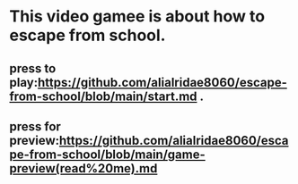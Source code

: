 # This video gamee is about how to escape from school.
## press to play:https://github.com/alialridae8060/escape-from-school/blob/main/start.md .
## press for preview:https://github.com/alialridae8060/escape-from-school/blob/main/game-preview(read%20me).md
